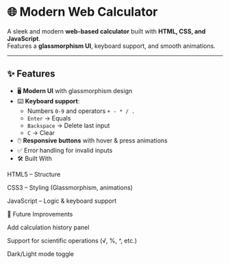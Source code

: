 # 🌐 Modern Web Calculator

A sleek and modern **web-based calculator** built with **HTML, CSS, and JavaScript**.  
Features a **glassmorphism UI**, keyboard support, and smooth animations.  

---

## ✨ Features
- 🖥️ **Modern UI** with glassmorphism design  
- ⌨️ **Keyboard support**:
  - Numbers `0-9` and operators `+ - * / .`  
  - `Enter` → Equals  
  - `Backspace` → Delete last input  
  - `C` → Clear  
- 🖱️ **Responsive buttons** with hover & press animations  
- ✅ Error handling for invalid inputs
- 🛠️ Built With

HTML5 – Structure

CSS3 – Styling (Glassmorphism, animations)

JavaScript – Logic & keyboard support

🎯 Future Improvements

Add calculation history panel

Support for scientific operations (√, %, ^, etc.)

Dark/Light mode toggle
